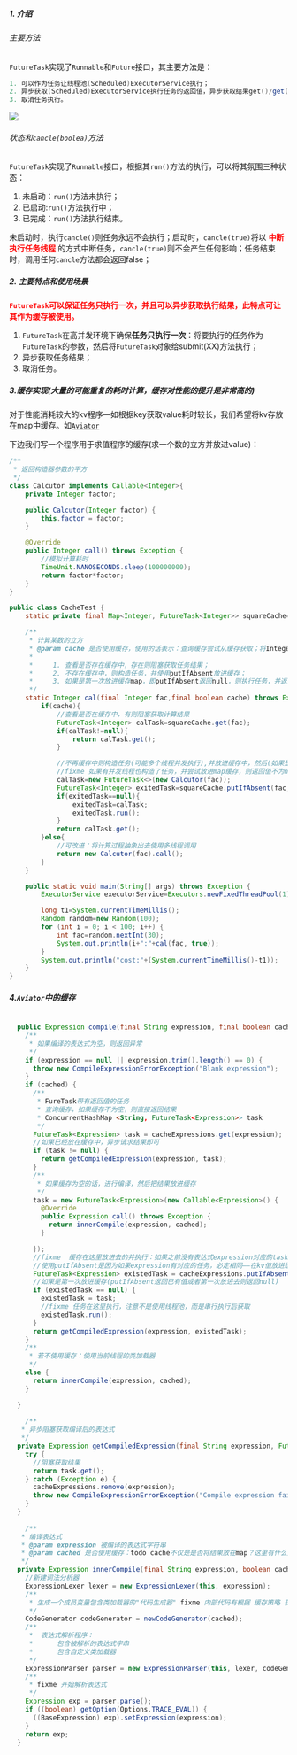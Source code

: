 
##### 1. 介绍

###### 主要方法
`FutureTask`实现了`Runnable`和`Future`接口，其主要方法是：
```java
1. 可以作为任务让线程池(Scheduled)ExecutorService执行；
2. 异步获取(Scheduled)ExecutorService执行任务的返回值，异步获取结果get()/get(time);
3. 取消任务执行。
```
![](https://wx2.sinaimg.cn/mw690/006Xp67Kly1fun8venk2bj30r40imgn5.jpg)

###### 状态和`cancle(boolea)`方法
`FutureTask`实现了`Runnable`接口，根据其`run()`方法的执行，可以将其氛围三种状态：
1. 未启动：`run()`方法未执行；
2. 已启动:`run()`方法执行中；
3. 已完成：`run()`方法执行结束。

未启动时，执行`cancle()`则任务永远不会执行；启动时，`cancle(true)`将以 **<font color=red>中断执行任务线程</font>** 的方式中断任务，`cancle(true)`则不会产生任何影响；任务结束时，调用任何`cancle`方法都会返回false；


##### 2. 主要特点和使用场景
 **<font color=red>`FutureTask`可以保证任务只执行一次，并且可以异步获取执行结果，此特点可让其作为缓存被使用。</font>**
1. `FutureTask`在高并发环境下确保**任务只执行一次**：将要执行的任务作为`FutureTask`的参数，然后将`FutureTask`对象给submit(XX)方法执行；
2. 异步获取任务结果；
3. 取消任务。

##### 3.缓存实现(大量的可能重复的耗时计算，缓存对性能的提升是非常高的)
对于性能消耗较大的kv程序—如根据key获取value耗时较长，我们希望将kv存放在map中缓存。如[`Aviator`](https://github.com/dugenkui03/aviator/wiki)

下边我们写一个程序用于求值程序的缓存(求一个数的立方并放进value)：

```java
/**
 * 返回构造器参数的平方
 */
class Calcutor implements Callable<Integer>{
    private Integer factor;

    public Calcutor(Integer factor) {
        this.factor = factor;
    }

    @Override
    public Integer call() throws Exception {
        //模拟计算耗时
        TimeUnit.NANOSECONDS.sleep(100000000);
        return factor*factor;
    }
}

public class CacheTest {
    static private final Map<Integer, FutureTask<Integer>> squareCache=new ConcurrentHashMap();

    /**
     * 计算某数的立方
     * @param cache 是否使用缓存，使用的话表示：查询缓存尝试从缓存获取；将Integer对应的
     *
     *     1. 查看是否存在缓存中，存在则阻塞获取任务结果；
     *     2. 不存在缓存中，则构造任务，并使用putIfAbsent放进缓存；
     *     3. 如果是第一次放进缓存map，即putIfAbsent返回null，则执行任务，并返回结果(第一个步骤没有，但是第二个步骤可能是几个线程并行执行）；
     */
    static Integer cal(final Integer fac,final boolean cache) throws Exception {
        if(cache){
            //查看是否在缓存中，有则阻塞获取计算结果
            FutureTask<Integer> calTask=squareCache.get(fac);
            if(calTask!=null){
                return calTask.get();
            }

            //不再缓存中则构造任务(可能多个线程并发执行),并放进缓存中，然后(如果是第一次放进)执行并返回结果
            //fixme 如果有并发线程也构造了任务，并尝试放进map缓存，则返回值不为null，直接跳过if中的计算逻辑，异步获取计算结果
            calTask=new FutureTask<>(new Calcutor(fac));
            FutureTask<Integer> exitedTask=squareCache.putIfAbsent(fac,calTask);
            if(exitedTask==null){
                exitedTask=calTask;
                exitedTask.run();
            }
            return calTask.get();
        }else{
            //可改进：将计算过程抽象出去使用多线程调用
            return new Calcutor(fac).call();
        }
    }

    public static void main(String[] args) throws Exception {
        ExecutorService executorService=Executors.newFixedThreadPool(1);

        long t1=System.currentTimeMillis();
        Random random=new Random(100);
        for (int i = 0; i < 100; i++) {
            int fac=random.nextInt(30);
            System.out.println(i+":"+cal(fac, true));
        }
        System.out.println("cost:"+(System.currentTimeMillis()-t1));
    }
}

```

##### 4.`Aviator`中的缓存

```java

  public Expression compile(final String expression, final boolean cached) {
    /**
     * 如果编译的表达式为空，则返回异常
     */
    if (expression == null || expression.trim().length() == 0) {
      throw new CompileExpressionErrorException("Blank expression");
    }
    if (cached) {
      /**
       * FureTask带有返回值的任务
       * 查询缓存，如果缓存不为空，则直接返回结果
       * ConcurrentHashMap <String, FutureTask<Expression>> task
       */
      FutureTask<Expression> task = cacheExpressions.get(expression);
      //如果已经放在缓存中，异步请求结果即可
      if (task != null) {
        return getCompiledExpression(expression, task);
      }
      /**
       * 如果缓存为空的话，进行编译，然后把结果放进缓存
       */
      task = new FutureTask<Expression>(new Callable<Expression>() {
        @Override
        public Expression call() throws Exception {
          return innerCompile(expression, cached);
        }

      });
      //fixme  缓存在这里放进去的并执行：如果之前没有表达式expression对应的task——即没有缓存的内容，则返回null
      //使用putIfAbsent是因为如果expression有对应的任务，必定相同——在kv值放进缓存之前并发进入的同一表达式的编译请求可以不用在浪费性能替换相同的value。详见笔记《aviator注意点一》
      FutureTask<Expression> existedTask = cacheExpressions.putIfAbsent(expression, task);
      //如果是第一次放进缓存(putIfAbsent返回已有值或者第一次放进去则返回null)
      if (existedTask == null) {
        existedTask = task;
        //fixme 任务在这里执行，注意不是使用线程池，而是串行执行后获取
        existedTask.run();
      }
      return getCompiledExpression(expression, existedTask);
    }
    /**
     * 若不使用缓存：使用当前线程的类加载器
     */
    else {
      return innerCompile(expression, cached);
    }

  }
  
    /**
   * 异步阻塞获取编译后的表达式
   */
  private Expression getCompiledExpression(final String expression, FutureTask<Expression> task) {
    try {
      //阻塞获取结果
      return task.get();
    } catch (Exception e) {
      cacheExpressions.remove(expression);
      throw new CompileExpressionErrorException("Compile expression failure:" + expression, e);
    }
  }
  
    /**
   * 编译表达式
   * @param expression 被编译的表达式字符串
   * @param cached 是否使用缓存：todo cache不仅是是否将结果放在map？这里有什么用
   */
  private Expression innerCompile(final String expression, boolean cached) {
    //新建词法分析器
    ExpressionLexer lexer = new ExpressionLexer(this, expression);
    /**
     * 生成一个成员变量包含类加载器的"代码生成器" fixme 内部代码有根据 缓存策略 获取类加载器
     */
    CodeGenerator codeGenerator = newCodeGenerator(cached);
    /**
     *  表达式解析程序：
     *      包含被解析的表达式字串
     *      包含自定义类加载器
     */
    ExpressionParser parser = new ExpressionParser(this, lexer, codeGenerator);
    /**
     * fixme 开始解析表达式
     */
    Expression exp = parser.parse();
    if ((boolean) getOption(Options.TRACE_EVAL)) {
      ((BaseExpression) exp).setExpression(expression);
    }
    return exp;
  }
```